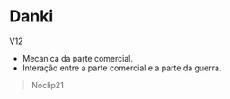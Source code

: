 Danki
=====

V12

- Mecanica da parte comercial.
- Interação entre a parte comercial e a parte da guerra.

> Noclip21
